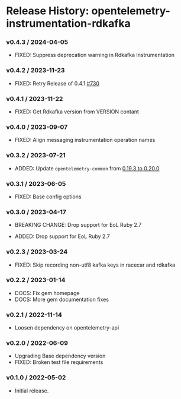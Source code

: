 # Release History: opentelemetry-instrumentation-rdkafka

### v0.4.3 / 2024-04-05

* FIXED: Suppress deprecation warning in Rdkafka Instrumentation

### v0.4.2 / 2023-11-23

* FIXED: Retry Release of 0.4.1 [#730](https://github.com/open-telemetry/opentelemetry-ruby-contrib/issues/730)

### v0.4.1 / 2023-11-22

* FIXED: Get Rdkafka version from VERSION contant

### v0.4.0 / 2023-09-07

* FIXED: Align messaging instrumentation operation names

### v0.3.2 / 2023-07-21

* ADDED: Update `opentelemetry-common` from [0.19.3 to 0.20.0](https://github.com/open-telemetry/opentelemetry-ruby-contrib/pull/537)

### v0.3.1 / 2023-06-05

* FIXED: Base config options 

### v0.3.0 / 2023-04-17

* BREAKING CHANGE: Drop support for EoL Ruby 2.7 

* ADDED: Drop support for EoL Ruby 2.7 

### v0.2.3 / 2023-03-24

* FIXED: Skip recording non-utf8 kafka keys in racecar and rdkafka

### v0.2.2 / 2023-01-14

* DOCS: Fix gem homepage 
* DOCS: More gem documentation fixes 

### v0.2.1 / 2022-11-14

* Loosen dependency on opentelemetry-api

### v0.2.0 / 2022-06-09

* Upgrading Base dependency version
* FIXED: Broken test file requirements

### v0.1.0 / 2022-05-02

* Initial release.
